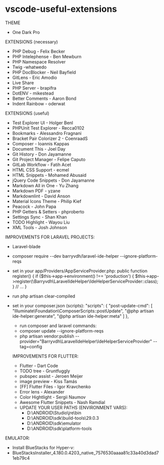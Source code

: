 # vscode-useful-extensions
THEME
 - One Dark Pro
 
EXTENSIONS (necessary)
 - PHP Debug - Felix Becker
 - PHP Intelephense - Ben Mewburn
 - PHP Namespace Resolver
 - Twig  -whatwedo
 - PHP DocBlocker - Neil Bayfield
 - GitLens - Eric Amodio
 - Live Share
 - PHP Server - brapifra
 - DotENV - mikestead
 - Better Comments - Aaron Bond
 - Indent Rainbow - oderwat

EXTENSIONS (useful)
 - Test Explorer UI - Holger Benl
 - PHPUnit Test Explorer - Recca0102
 - Bookmarks - Alessandro Fragnani
 - Bracket Pair Colorizer 2 - CoenraadS
 - Composer - Ioannis Kappas
 - Document This - Joel Day
 - Git History - Don Jayamanne
 - Git Project Manager - Felipe Caputo
 - GitLab Workflow - Fatih Acet
 - HTML CSS Support - ecmel
 - HTML Snippets - Mohamed Abusaid
 - jQuery Code Snippets - Don Jayamanne
 - Markdown All in One - Yu Zhang
 - Markdown PDF - yzane
 - Markdownlint - David Anson
 - Material Icons Theme - Philip Kief
 - Peacock - John Papa
 - PHP Getters & Setters - phproberto
 - Settings Sync - Shan Khan
 - TODO Highlight - Wayou Liu
 - XML Tools - Josh Johnson
 
IMPROVEMENTS FOR LARAVEL PROJECTS:
 - Laravel-blade
 - composer require --dev barryvdh/laravel-ide-helper --ignore-platform-reqs
 - set in your app/Providers/AppServiceProvider.php:
   	public function register()
	{
	    if ($this->app->environment() !== 'production') {
		$this->app->register(\Barryvdh\LaravelIdeHelper\IdeHelperServiceProvider::class);
	    }
	    // ...
	}
 - run php artisan clear-compiled
 - set in your composer.json (scripts):
    "scripts": {
	    "post-update-cmd": [
		"Illuminate\\Foundation\\ComposerScripts::postUpdate",
		"@php artisan ide-helper:generate",
		"@php artisan ide-helper:meta"
	    ]
	},
   
   - run composer and laravel commands:
    - composer update --ignore-platform-reqs
    - php artisan vendor:publish --provider="Barryvdh\LaravelIdeHelper\IdeHelperServiceProvider" --tag=config
    
    IMPROVEMENTS FOR FLUTTER:
     - Flutter - Dart Code
     - TODO tree - Gruntfuggly
     - pubspec assist - Jeroen Meijer
     - image preview - Kiss Tamás
     - [FF] Flutter Files - Igor Kravchenko
     - Error lens - Alexander
     - Color Hightlight - Sergii Naumov
     - Awesome Flutter Snippets - Nash Ramdial
     - UPDATE YOUR USER PATHS (ENVIRONMENT VARS):
       - D:\ANDROID\Studio\jre\bin
       - D:\ANDROID\sdk\build-tools\29.0.3
       - D:\ANDROID\sdk\emulator
       - D:\ANDROID\sdk\platform-tools
       
EMULATOR:
 - Install BlueStacks for Hyper-v:
  - BlueStacksInstaller_4.180.0.4203_native_7576530aaaa81c33a40d3dad71eb79c4
